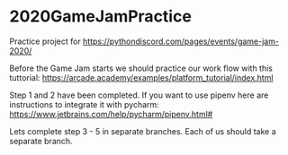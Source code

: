 # 2020GameJamPractice
Practice project for https://pythondiscord.com/pages/events/game-jam-2020/

Before the Game Jam starts we should practice our work flow with this tuttorial:
https://arcade.academy/examples/platform_tutorial/index.html

Step 1 and 2 have been completed. If you want to use pipenv here are instructions to integrate it with pycharm:
https://www.jetbrains.com/help/pycharm/pipenv.html#

Lets complete step 3 - 5 in separate branches. Each of us should take a separate branch. 
